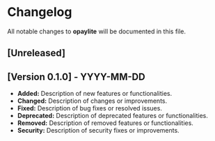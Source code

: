 # Changelog

All notable changes to **opaylite** will be documented in this file.

## [Unreleased]

## [Version 0.1.0] - YYYY-MM-DD
- **Added:** Description of new features or functionalities.
- **Changed:** Description of changes or improvements.
- **Fixed:** Description of bug fixes or resolved issues.
- **Deprecated:** Description of deprecated features or functionalities.
- **Removed:** Description of removed features or functionalities.
- **Security:** Description of security fixes or improvements.
